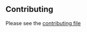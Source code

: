 ## Contributing

Please see the [contributing file](https://github.com/Ennoriel/svelte-awesome-color-picker/blob/master/contributing.md)

